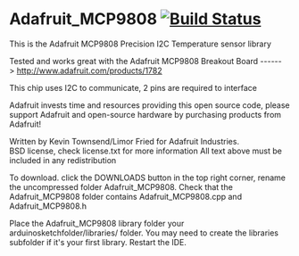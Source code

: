 Adafruit_MCP9808 [![Build Status](https://travis-ci.org/szymonkaliski/Adafruit_MCP9808_Library.svg?branch=master)](https://travis-ci.org/szymonkaliski/Adafruit_MCP9808_Library)
================

This is the Adafruit MCP9808 Precision I2C Temperature sensor library

Tested and works great with the Adafruit MCP9808 Breakout Board 
    ------> http://www.adafruit.com/products/1782

This chip uses I2C to communicate, 2 pins are required to interface

Adafruit invests time and resources providing this open source code, 
please support Adafruit and open-source hardware by purchasing 
products from Adafruit!

Written by Kevin Townsend/Limor Fried for Adafruit Industries.  
BSD license, check license.txt for more information
All text above must be included in any redistribution

To download. click the DOWNLOADS button in the top right corner, rename the uncompressed folder Adafruit_MCP9808. Check that the Adafruit_MCP9808 folder contains Adafruit_MCP9808.cpp and Adafruit_MCP9808.h

Place the Adafruit_MCP9808 library folder your arduinosketchfolder/libraries/ folder. You may need to create the libraries subfolder if it's your first library. Restart the IDE.
